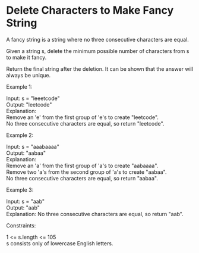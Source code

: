 # Delete Characters to Make Fancy String

A fancy string is a string where no three consecutive characters are equal.

Given a string s, delete the minimum possible number of characters from s to make it fancy.

Return the final string after the deletion. It can be shown that the answer will always be unique.

Example 1:

Input: s = "leeetcode"\
Output: "leetcode"\
Explanation:\
Remove an 'e' from the first group of 'e's to create "leetcode".\
No three consecutive characters are equal, so return "leetcode".

Example 2:

Input: s = "aaabaaaa"\
Output: "aabaa"\
Explanation:\
Remove an 'a' from the first group of 'a's to create "aabaaaa".\
Remove two 'a's from the second group of 'a's to create "aabaa".\
No three consecutive characters are equal, so return "aabaa".

Example 3:

Input: s = "aab"\
Output: "aab"\
Explanation: No three consecutive characters are equal, so return "aab".

Constraints:

1 <= s.length <= 105\
s consists only of lowercase English letters.